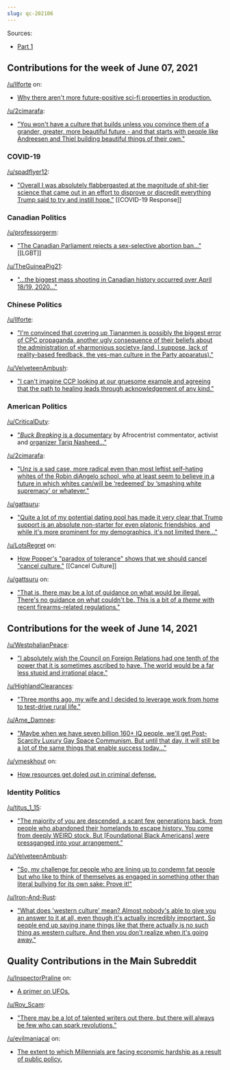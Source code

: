 ```yaml
---
slug: qc-202106
---
```


Sources:

- [Part 1](https://old.reddit.com/r/TheMotte/comments/o6qliw/quality_contributions_report_for_june_2021_12/)


## Contributions for the week of June 07, 2021

[/u/Ilforte](https://www.reddit.com/u/Ilforte) on:

- [Why there aren't more future-positive sci-fi properties in production.](https://www.reddit.com/r/TheMotte/comments/nu5kvj/culture_war_roundup_for_the_week_of_june_07_2021/h149c9j/?context=3&sort=best)

[/u/2cimarafa](https://www.reddit.com/u/2cimarafa):

- ["You won't have a culture that builds unless you convince them of a grander, greater, more beautiful future - and that starts with people like Andreesen and Thiel building beautiful things of their own."](https://www.reddit.com/r/TheMotte/comments/nu5kvj/culture_war_roundup_for_the_week_of_june_07_2021/h153k9m/?context=3&sort=best)

### COVID-19

[/u/spadflyer12](https://www.reddit.com/u/spadflyer12):

- ["Overall I was absolutely flabbergasted at the magnitude of shit-tier science that came out in an effort to disprove or discredit everything Trump said to try and instill hope."](https://www.reddit.com/r/TheMotte/comments/nu5kvj/culture_war_roundup_for_the_week_of_june_07_2021/h1dxlcd/?context=3&sort=best) [[COVID-19 Response]]

### Canadian Politics

[/u/professorgerm](https://www.reddit.com/u/professorgerm):

- ["The Canadian Parliament rejects a sex-selective abortion ban..."](https://www.reddit.com/r/TheMotte/comments/nu5kvj/culture_war_roundup_for_the_week_of_june_07_2021/h0xk13z/?context=3&sort=best) [[LGBT]]

[/u/TheGuineaPig21](https://www.reddit.com/u/TheGuineaPig21):

- ["...the biggest mass shooting in Canadian history occurred over April 18/19, 2020..."](https://www.reddit.com/r/TheMotte/comments/nu5kvj/culture_war_roundup_for_the_week_of_june_07_2021/h0xnnd3/?context=3&sort=best)

### Chinese Politics

[/u/Ilforte](https://www.reddit.com/u/Ilforte):

- ["I'm convinced that covering up Tiananmen is possibly the biggest error of CPC propaganda, another ugly consequence of their beliefs about the administration of «harmonious society» (and, I suppose, lack of reality-based feedback, the yes-man culture in the Party apparatus)."](https://www.reddit.com/r/TheMotte/comments/nu5kvj/culture_war_roundup_for_the_week_of_june_07_2021/h12gcwp/?context=3&sort=best)

[/u/VelveteenAmbush](https://www.reddit.com/u/VelveteenAmbush):

- ["I can't imagine CCP looking at our gruesome example and agreeing that the path to healing leads through acknowledgement of any kind."](https://www.reddit.com/r/TheMotte/comments/nu5kvj/culture_war_roundup_for_the_week_of_june_07_2021/h130ouc/?context=3&sort=best)

### American Politics

[/u/CriticalDuty](https://www.reddit.com/u/CriticalDuty):

- ["_Buck Breaking_ is a documentary](https://www.reddit.com/r/TheMotte/comments/nu5kvj/culture_war_roundup_for_the_week_of_june_07_2021/h0ztimq/?context=3&sort=best) by Afrocentrist commentator, activist and [organizer Tariq Nasheed..."](https://www.reddit.com/r/TheMotte/comments/nu5kvj/culture_war_roundup_for_the_week_of_june_07_2021/h0ztj9z/?context=3&sort=best)

[/u/2cimarafa](https://www.reddit.com/u/2cimarafa):

- ["Unz is a sad case, more radical even than most leftist self-hating whites of the Robin diAngelo school, who at least seem to believe in a future in which whites can/will be ‘redeemed’ by ‘smashing white supremacy’ or whatever."](https://www.reddit.com/r/TheMotte/comments/nu5kvj/culture_war_roundup_for_the_week_of_june_07_2021/h10tbam/?context=3&sort=best)

[/u/gattsuru](https://www.reddit.com/u/gattsuru):

- ["Quite a lot of my potential dating pool has made it very clear that Trump support is an absolute non-starter for even platonic friendships, and while it's more prominent for my demographics, it's not limited there..."](https://www.reddit.com/r/TheMotte/comments/nu5kvj/culture_war_roundup_for_the_week_of_june_07_2021/h13m2g3/?context=3&sort=best)

[/u/LotsRegret](https://www.reddit.com/u/LotsRegret) on:

- [How Popper's "paradox of tolerance" shows that we should cancel "cancel culture."](https://www.reddit.com/r/TheMotte/comments/nu5kvj/culture_war_roundup_for_the_week_of_june_07_2021/h13q102/?context=3&sort=best) [[Cancel Culture]]

[/u/gattsuru](https://www.reddit.com/u/gattsuru) on:

- ["That is, there may be a lot of guidance on what would be illegal. There's no guidance on what couldn't be. This is a bit of a _theme_ with recent firearms-related regulations."](https://www.reddit.com/r/TheMotte/comments/nu5kvj/culture_war_roundup_for_the_week_of_june_07_2021/h1elhvd/?context=3&sort=best)

## Contributions for the week of June 14, 2021

[/u/WestphalianPeace](https://www.reddit.com/u/WestphalianPeace):

- ["I absolutely wish the Council on Foreign Relations had one tenth of the power that it is sometimes ascribed to have. The world would be a far less stupid and irrational place."](https://www.reddit.com/r/TheMotte/comments/nzg9y4/culture_war_roundup_for_the_week_of_june_14_2021/h1q4w6l/?context=3&sort=best)

[/u/HighlandClearances](https://www.reddit.com/u/HighlandClearances):

- ["Three months ago, my wife and I decided to leverage work from home to test-drive rural life."](https://www.reddit.com/r/TheMotte/comments/nzg9y4/culture_war_roundup_for_the_week_of_june_14_2021/h1u8xqf/?context=3&sort=best)

[/u/Ame\_Damnee](https://www.reddit.com/u/Ame_Damnee):

- ["Maybe when we have seven billion 160+ IQ people, we'll get Post-Scarcity Luxury Gay Space Communism. But until that day, it will still be a lot of the same things that enable success today..."](https://www.reddit.com/r/TheMotte/comments/nzg9y4/culture_war_roundup_for_the_week_of_june_14_2021/h1ye6nu/?context=3&sort=best)

[/u/ymeskhout](https://www.reddit.com/u/ymeskhout) on:

- [How resources get doled out in criminal defense.](https://www.reddit.com/r/TheMotte/comments/nzg9y4/culture_war_roundup_for_the_week_of_june_14_2021/h1zf63k/?context=3&sort=best)

### Identity Politics

[/u/titus\_1\_15](https://www.reddit.com/u/titus_1_15):

- ["The majority of you are descended, a scant few generations back, from people who abandoned their homelands to escape history. You come from deeply WEIRD stock. But \[Foundational Black Americans\] were pressganged into your arrangement."](https://www.reddit.com/r/TheMotte/comments/nzg9y4/culture_war_roundup_for_the_week_of_june_14_2021/h1r7j86/?context=3&sort=best)

[/u/VelveteenAmbush](https://www.reddit.com/u/VelveteenAmbush):

- ["So, my challenge for people who are lining up to condemn fat people but who like to think of themselves as engaged in something other than literal bullying for its own sake: Prove it!"](https://www.reddit.com/r/TheMotte/comments/nzg9y4/culture_war_roundup_for_the_week_of_june_14_2021/h24hwwr/?context=3&sort=best)

[/u/Iron-And-Rust](https://www.reddit.com/u/Iron-And-Rust):

- ["What does 'western culture' mean? Almost nobody's able to give you an answer to it at all, even though it's actually incredibly important. So people end up saying inane things like that there actually is no such thing as western culture. And then you don't realize when it's going away."](https://www.reddit.com/r/TheMotte/comments/nzg9y4/culture_war_roundup_for_the_week_of_june_14_2021/h2fxdw0/?context=3&sort=best)

## Quality Contributions in the Main Subreddit

[/u/InspectorPraline](https://www.reddit.com/u/InspectorPraline) on:

- [A primer on UFOs.](https://www.reddit.com/r/TheMotte/comments/nvy4ys/a_primer_on_ufos/?context=3&sort=best)

[/u/Rov\_Scam](https://www.reddit.com/u/Rov_Scam):

- ["There may be a lot of talented writers out there, but there will always be few who can spark revolutions."](https://www.reddit.com/r/TheMotte/comments/nyq6j1/smallscale_question_sunday_for_june_13_2021/h1osdos/?context=3&sort=best)

[/u/evilmaniacal](https://www.reddit.com/u/evilmaniacal) on:

- [The extent to which Millennials are facing economic hardship as a result of public policy.](https://www.reddit.com/r/TheMotte/comments/o2znl6/no_millennials_dont_have_it_worse_than_previous/h29w5t3/?context=3&sort=best)

